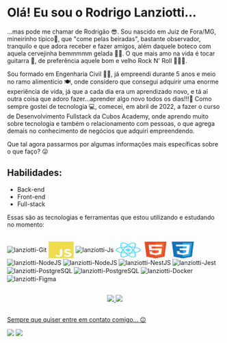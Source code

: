 # Olá! Eu sou o Rodrigo Lanziotti...

...mas pode me chamar de Rodrigão 😎. Sou nascido em Juiz de Fora/MG, mineirinho típico🔺, que "come pelas beiradas", bastante observador, tranquilo e que adora receber e fazer amigos, além daquele boteco com aquela cervejinha bemmmmm gelada 🍺🍻. O que mais amo na vida é tocar guitarra 🎸, de preferência aquele bom e velho Rock N' Roll 🎼🎶🤟.

Sou formado em Engenharia Civil 👷‍♂️, já empreendi durante 5 anos e meio no ramo alimentício 🍽, onde considero que consegui adquirir uma enorme experiência de vida, já que a cada dia era um aprendizado novo, e tá aí outra coisa que adoro fazer...aprender algo novo todos os dias!!!🚀 Como sempre gostei de tecnologia 💻, comecei, em abril de 2022, a fazer o curso de Desenvolvimento Fullstack da Cubos Academy, onde aprendo muito sobre tecnologia e também o relacionamento com pessoas, o que agrega demais no conhecimento de negócios que adquiri empreendendo.

Que tal agora passarmos por algumas informações mais específicas sobre o que faço? 😜

## Habilidades:

- Back-end
- Front-end
- Full-stack



Essas são as tecnologias e ferramentas que estou utilizando e estudando no momento:
<div style="display: inline_block"><br>
  <img align="center" alt="lanziotti-Git" height="40" width="60" src="https://cdn.jsdelivr.net/gh/devicons/devicon/icons/git/git-original.svg"">
  <img align="center" alt="lanziotti-Js" height="40" width="60" src="https://raw.githubusercontent.com/devicons/devicon/master/icons/javascript/javascript-plain.svg">
  <img align="center" alt="lanziotti-Js" height="40" width="60" src="https://cdn.jsdelivr.net/gh/devicons/devicon/icons/typescript/typescript-plain.svg">
  <img align="center" alt="lanziotti-React" height="40" width="60" src="https://raw.githubusercontent.com/devicons/devicon/master/icons/react/react-original.svg">
  <img align="center" alt="lanziotti-HTML" height="40" width="60" src="https://raw.githubusercontent.com/devicons/devicon/master/icons/html5/html5-original.svg">
  <img align="center" alt="lanziotti-CSS" height="40" width="60" src="https://raw.githubusercontent.com/devicons/devicon/master/icons/css3/css3-original.svg">
  <img align="center" alt="lanziotti-NodeJS" height="40" width="60" src="https://cdn.jsdelivr.net/gh/devicons/devicon/icons/nodejs/nodejs-original.svg">
  <img align="center" alt="lanziotti-NodeJS" height="40" width="60" src="https://cdn.jsdelivr.net/gh/devicons/devicon/icons/express/express-original.svg">
  <img align="center" alt="lanziotti-NestJS" height="40" width="60" src="https://cdn.jsdelivr.net/gh/devicons/devicon/icons/nestjs/nestjs-plain.svg">
   <img align="center" alt="lanziotti-Jest" height="40" width="60" src="https://cdn.jsdelivr.net/gh/devicons/devicon/icons/jest/jest-plain.svg">                                                                                                   
  <img align="center" alt="lanziotti-PostgreSQL" height="40" width="60" src="https://cdn.jsdelivr.net/gh/devicons/devicon/icons/postgresql/postgresql-original.svg">
  <img align="center" alt="lanziotti-PostgreSQL" height="40" width="60" src="https://cdn.jsdelivr.net/gh/devicons/devicon/icons/mongodb/mongodb-original-wordmark.svg">
  <img align="center" alt="lanziotti-Docker" height="40" width="60" src="https://cdn.jsdelivr.net/gh/devicons/devicon/icons/docker/docker-plain.svg">
  <img align="center" alt="lanziotti-Figma" height="40" width="60" src="https://cdn.jsdelivr.net/gh/devicons/devicon/icons/figma/figma-original.svg">
</div>

##

<div align="center">
  <a href="https://github.com/lanziotti">
  <img height="180em" src="https://github-readme-stats.vercel.app/api?username=lanziotti&show_icons=true&theme=dark&include_all_commits=true&count_private=true"/>
  <img height="180em" src="https://github-readme-stats.vercel.app/api/top-langs/?username=lanziotti&layout=compact&langs_count=7&theme=dark"/>
</div>



 ##
 
 Sempre que quiser entre em contato comigo... 😉
 
 <div> 
  <a href="https://instagram.com/rodrigolanziotti" target="_blank"><img src="https://img.shields.io/badge/-Instagram-%23E4405F?style=for-the-badge&logo=instagram&logoColor=white" target="_blank"></a>
  <a href="https://www.linkedin.com/in/rodrigo-lanziotti-16a64966" target="_blank"><img src="https://img.shields.io/badge/-LinkedIn-%230077B5?style=for-the-badge&logo=linkedin&logoColor=white" target="_blank"></a> 
</div>
